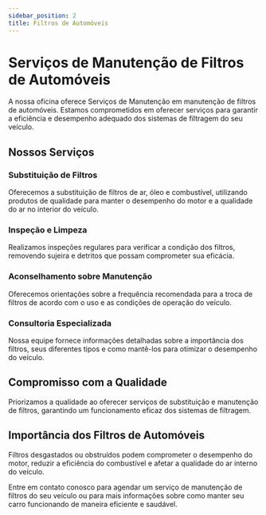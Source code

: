 ```yaml
---
sidebar_position: 2
title: Filtros de Automóveis
---
```


# Serviços de Manutenção de Filtros de Automóveis

A nossa oficina oferece Serviços de Manutenção em manutenção de filtros de automóveis. Estamos comprometidos em oferecer serviços para garantir a eficiência e desempenho adequado dos sistemas de filtragem do seu veículo.

## Nossos Serviços

### Substituição de Filtros

Oferecemos a substituição de filtros de ar, óleo e combustível, utilizando produtos de qualidade para manter o desempenho do motor e a qualidade do ar no interior do veículo.

### Inspeção e Limpeza

Realizamos inspeções regulares para verificar a condição dos filtros, removendo sujeira e detritos que possam comprometer sua eficácia.

### Aconselhamento sobre Manutenção

Oferecemos orientações sobre a frequência recomendada para a troca de filtros de acordo com o uso e as condições de operação do veículo.

### Consultoria Especializada

Nossa equipe fornece informações detalhadas sobre a importância dos filtros, seus diferentes tipos e como mantê-los para otimizar o desempenho do veículo.

## Compromisso com a Qualidade

Priorizamos a qualidade ao oferecer serviços de substituição e manutenção de filtros, garantindo um funcionamento eficaz dos sistemas de filtragem.

## Importância dos Filtros de Automóveis

Filtros desgastados ou obstruídos podem comprometer o desempenho do motor, reduzir a eficiência do combustível e afetar a qualidade do ar interno do veículo.

Entre em contato conosco para agendar um serviço de manutenção de filtros do seu veículo ou para mais informações sobre como manter seu carro funcionando de maneira eficiente e saudável.


